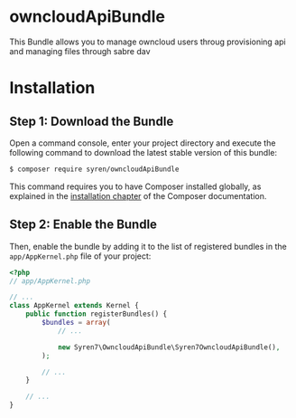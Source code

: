 # owncloudApiBundle

This Bundle allows you to manage owncloud users throug provisioning api and managing files through sabre dav

# Installation

Step 1: Download the Bundle
---------------------------

Open a command console, enter your project directory and execute the
following command to download the latest stable version of this bundle:

```bash
$ composer require syren/owncloudApiBundle
```

This command requires you to have Composer installed globally, as explained
in the [installation chapter](https://getcomposer.org/doc/00-intro.md)
of the Composer documentation.

Step 2: Enable the Bundle
-------------------------

Then, enable the bundle by adding it to the list of registered bundles
in the `app/AppKernel.php` file of your project:

```php
<?php
// app/AppKernel.php

// ...
class AppKernel extends Kernel {
    public function registerBundles() {
        $bundles = array(
            // ...

            new Syren7\OwncloudApiBundle\Syren7OwncloudApiBundle(),
        );

        // ...
    }

    // ...
}
```